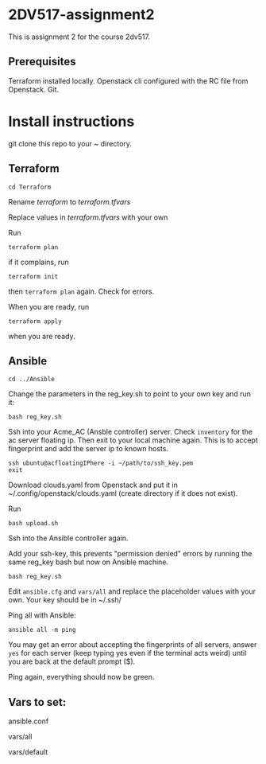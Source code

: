 # 2DV517-assignment2

This is assignment 2 for the course 2dv517.

## Prerequisites

Terraform installed locally. Openstack cli configured with the RC file from Openstack. Git.

# Install instructions

git clone this repo to your ~ directory.

## Terraform
    cd Terraform

Rename *terraform* to *terraform.tfvars*

Replace values in *terraform.tfvars* with your own

Run 

    terraform plan

if it complains, run 

    terraform init

then <code>terraform plan</code> again. Check for errors. 

When you are ready, run

    terraform apply 

when you are ready.

## Ansible
    cd ../Ansible

Change the parameters in the reg_key.sh to point to your own key and run it:

    bash reg_key.sh

Ssh into your Acme_AC (Ansble controller) server. Check <code>inventory</code> for the ac server floating ip. Then exit to your local machine again. This is to accept fingerprint and add the server ip to known hosts.

    ssh ubuntu@acfloatingIPhere -i ~/path/to/ssh_key.pem
    exit

Download clouds.yaml from Openstack and put it in ~/.config/openstack/clouds.yaml (create directory if it does not exist).

Run

    bash upload.sh

Ssh into the Ansible controller again.

Add your ssh-key, this prevents "permission denied" errors by running the same reg_key bash but now on Ansible machine.

    bash reg_key.sh

Edit <code>ansible.cfg</code> and <code>vars/all</code> and replace the placeholder values with your own. Your key should be in ~/.ssh/

Ping all with Ansible:

    ansible all -m ping

You may get an error about accepting the fingerprints of all servers, answer <code>yes</code> for each server (keep typing yes even if the terminal acts weird) until you are back at the default prompt ($).

Ping again, everything should now be green.

## Vars to set:
ansible.conf

vars/all

vars/default
